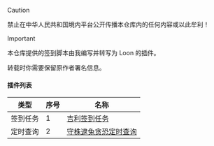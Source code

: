 > [!CAUTION]
> 禁止在中华人民共和国境内平台公开传播本仓库内的任何内容或以此牟利！

> [!IMPORTANT]
> 本仓库提供的签到脚本由我编写并转写为 Loon 的插件。
> 
> 转载时你需要保留原作者署名信息。



#### 插件列表


| 类型       | 序号 | 名称            |
|------------|------|-----------------|
|  签到任务  | 1    | [吉利签到任务](https://www.nsloon.com/openloon/import?plugin=https://raw.githubusercontent.com/i-Fyn/bsnx/main/plugin/geely.plugin) |
|  定时查询  | 2    | [守株逮兔贪恐定时查询](https://www.nsloon.com/openloon/import?plugin=https://raw.githubusercontent.com/i-Fyn/bsnx/main/plugin/FearandGreedIndexCheck.plugin) |

